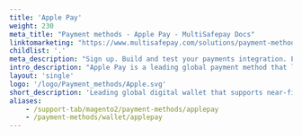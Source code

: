 ```yaml
---
title: 'Apple Pay'
weight: 230
meta_title: "Payment methods - Apple Pay - MultiSafepay Docs"
linktomarketing: "https://www.multisafepay.com/solutions/payment-methods/applepay"
childlist: '.'
meta_description: "Sign up. Build and test your payments integration. Explore our products and services. Use our API reference, SDKs, and wrappers. Get support."
intro_description: "Apple Pay is a leading global payment method that lets customers tokenize their payment details in a digital wallet. It supports Maestro, Mastercard, and Visa, and Dutch bank accounts. Customers can make both online and near-field communication (NFC) payments. An additional layer of security is provided by 3D Secure, which requires customers to verify their identity."
layout: 'single'
logo: '/logo/Payment_methods/Apple.svg' 
short_description: 'Leading global digital wallet that supports near-field communication payments.'
aliases:
    - /support-tab/magento2/payment-methods/applepay
    - /payment-methods/wallet/applepay
---
```




